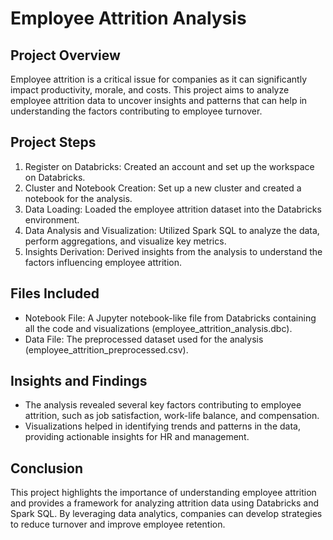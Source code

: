 # Employee Attrition Analysis

## Project Overview

Employee attrition is a critical issue for companies as it can significantly impact productivity, morale, and costs. This project aims to analyze employee attrition data to uncover insights and patterns that can help in understanding the factors contributing to employee turnover.

## Project Steps

1. Register on Databricks: Created an account and set up the workspace on Databricks.
2. Cluster and Notebook Creation: Set up a new cluster and created a notebook for the analysis.
3. Data Loading: Loaded the employee attrition dataset into the Databricks environment.
4. Data Analysis and Visualization: Utilized Spark SQL to analyze the data, perform aggregations, and visualize key metrics.
5. Insights Derivation: Derived insights from the analysis to understand the factors influencing employee attrition.

## Files Included

- Notebook File: A Jupyter notebook-like file from Databricks containing all the code and visualizations (employee_attrition_analysis.dbc).
- Data File: The preprocessed dataset used for the analysis (employee_attrition_preprocessed.csv).

## Insights and Findings

- The analysis revealed several key factors contributing to employee attrition, such as job satisfaction, work-life balance, and compensation.
- Visualizations helped in identifying trends and patterns in the data, providing actionable insights for HR and management.

## Conclusion

This project highlights the importance of understanding employee attrition and provides a framework for analyzing attrition data using Databricks and Spark SQL. By leveraging data analytics, companies can develop strategies to reduce turnover and improve employee retention.
